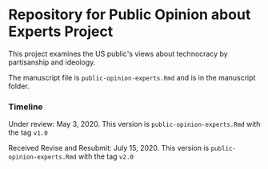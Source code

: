 # Repository for Public Opinion about Experts Project 

This project examines the US public's views about technocracy by partisanship and ideology.

The manuscript file is `public-opinion-experts.Rmd` and is in the manuscript folder. 

### Timeline 
Under review: May 3, 2020. This version is `public-opinion-experts.Rmd` with the tag `v1.0`

Received Revise and Resubmit: July 15, 2020. This version is `public-opinion-experts.Rmd` with the tag `v2.0`
